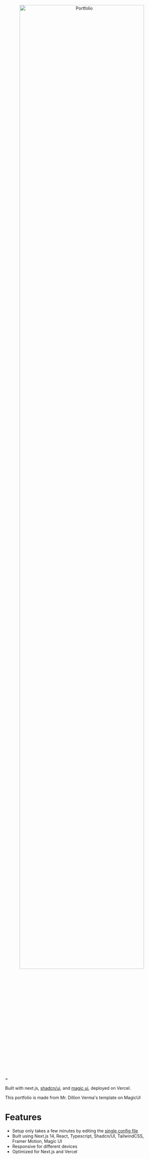 <div align="center">
<img alt="Portfolio" src="https://github.com/dillionverma/portfolio/assets/16860528/57ffca81-3f0a-4425-b31d-094f61725455" width="90%">
</div>=

Built with next.js, [shadcn/ui](https://ui.shadcn.com/), and [magic ui](https://magicui.design/), deployed on Vercel.

This portfolio is made from Mr. Dillion Verma's template on MagicUI

# Features

- Setup only takes a few minutes by editing the [single config file](./src/data/resume.tsx)
- Built using Next.js 14, React, Typescript, Shadcn/UI, TailwindCSS, Framer Motion, Magic UI
- Responsive for different devices
- Optimized for Next.js and Vercel

